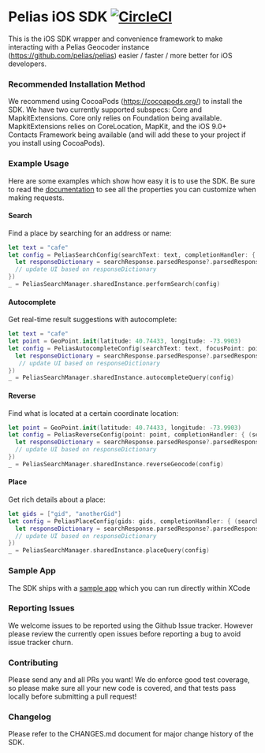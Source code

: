 # Pelias iOS SDK [![CircleCI](https://circleci.com/gh/pelias/pelias-ios-sdk.svg?style=svg)](https://circleci.com/gh/pelias/pelias-ios-sdk)

This is the iOS SDK wrapper and convenience framework to make interacting with a
Pelias Geocoder instance (https://github.com/pelias/pelias) easier / faster /
more better for iOS developers.

### Recommended Installation Method

We recommend using CocoaPods (https://cocoapods.org/) to install the SDK. We have
two currently supported subspecs: Core and MapkitExtensions. Core only relies on
Foundation being available. MapkitExtensions relies on CoreLocation, MapKit, and
the iOS 9.0+ Contacts Framework being available (and will add these to your project
if you install using CocoaPods).

### Example Usage
Here are some examples which show how easy it is to use the SDK. Be sure to read the [documentation](http://cocoadocs.org/docsets/Pelias/1.0.0/) to see all the properties you can customize when making requests.

#### Search
Find a place by searching for an address or name:

```swift
let text = "cafe"
let config = PeliasSearchConfig(searchText: text, completionHandler: { (searchResponse) -> Void in
  let responseDictionary = searchResponse.parsedResponse?.parsedResponse
  // update UI based on responseDictionary
})
_ = PeliasSearchManager.sharedInstance.performSearch(config)
```

#### Autocomplete
Get real-time result suggestions with autocomplete:

```swift
let text = "cafe"
let point = GeoPoint.init(latitude: 40.74433, longitude: -73.9903)
let config = PeliasAutocompleteConfig(searchText: text, focusPoint: point, completionHandler: { (searchResponse) -> Void in
  let responseDictionary = searchResponse.parsedResponse?.parsedResponse
   // update UI based on responseDictionary
})
_ = PeliasSearchManager.sharedInstance.autocompleteQuery(config)
```

#### Reverse
Find what is located at a certain coordinate location:

```swift
let point = GeoPoint.init(latitude: 40.74433, longitude: -73.9903)
let config = PeliasReverseConfig(point: point, completionHandler: { (searchResponse) -> Void in
  let responseDictionary = searchResponse.parsedResponse?.parsedResponse
  // update UI based on responseDictionary
})
_ = PeliasSearchManager.sharedInstance.reverseGeocode(config)
```

#### Place
Get rich details about a place:

```swift
let gids = ["gid", "anotherGid"]
let config = PeliasPlaceConfig(gids: gids, completionHandler: { (searchResponse) -> Void in
  let responseDictionary = searchResponse.parsedResponse?.parsedResponse
  // update UI based on responseDictionary
})
_ = PeliasSearchManager.sharedInstance.placeQuery(config)
```
### Sample App
The SDK ships with a [sample app](https://github.com/pelias/pelias-ios-sdk/tree/master/SampleApp) which you can run directly within XCode

### Reporting Issues
We welcome issues to be reported using the Github Issue tracker. However please
review the currently open issues before reporting a bug to avoid issue tracker churn.

### Contributing
Please send any and all PRs you want! We do enforce good test coverage,
so please make sure all your new code is covered, and that tests pass locally before
submitting a pull request! 

### Changelog
Please refer to the CHANGES.md document for major change history of the SDK.
